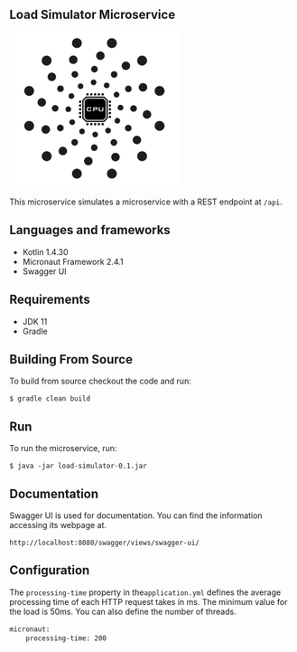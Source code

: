 ## Load Simulator Microservice
<div>
<img src="/docs/icon.png" width="300px"</img> 
</div>

This microservice simulates a microservice with a REST endpoint at ``/api``.
## Languages and frameworks
 - Kotlin 1.4.30
 - Micronaut Framework 2.4.1
 - Swagger UI
 
## Requirements
- JDK 11
- Gradle

## Building From Source
To build from source checkout the code and run:
```
$ gradle clean build
```
## Run
To run the microservice, run:
```
$ java -jar load-simulator-0.1.jar
```
## Documentation
Swagger UI is used for documentation. You can find the information accessing its webpage at.
```
http://localhost:8080/swagger/views/swagger-ui/
```
## Configuration
The ``processing-time`` 
property in the``application.yml`` defines the average processing time of each HTTP request takes in ms. The minimum value for the load is 50ms. You can also define the number of threads. 

```
micronaut:
    processing-time: 200
```
